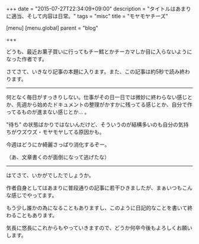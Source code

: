 +++
date = "2015-07-27T22:34:09+09:00"
description = "タイトルはあまりに適当、そして内容は日常。"
tags = "misc"
title = "モヤモヤチーズ"

[menu]
  [menu.global]
    parent = "blog"

+++

どうも、最近お菓子買いに行ってもチー鱈とかチーカマしか目に入らないようになった作者です。

さてさて、いきなり記事の本題に入ります。また、この記事は約5秒で読み終わります。

---

何となく毎日がすっきりしない。仕事がその日一日では微妙に終わらない感じとか、先週から始めたドキュメントの整理がかすかに残ってる感じとか、自分で作ってるものが進まない感じとか... 。

"待ち" の状態ばかりではないんだけど、そういうのが結構多いのも自分の気持ちがウズウズ・モヤモヤしてる原因かも。

今週はどうにか綺麗さっぱり消化するぞー。

（あ、文章書くのが面倒になって逃げたな）

---

はてさて、いかがでしたでしょうか。

作者自身としてはあまりに普段通りの記事に若干ひきましたが、まぁいつもこんな感じでやってます。

もう少し誰かの為になることもありますし、このように日記的なことを書いて終わることもあります。

気長に悠長にこれからもやっていきますので、どうか何卒今後もよろしくお願いします。
